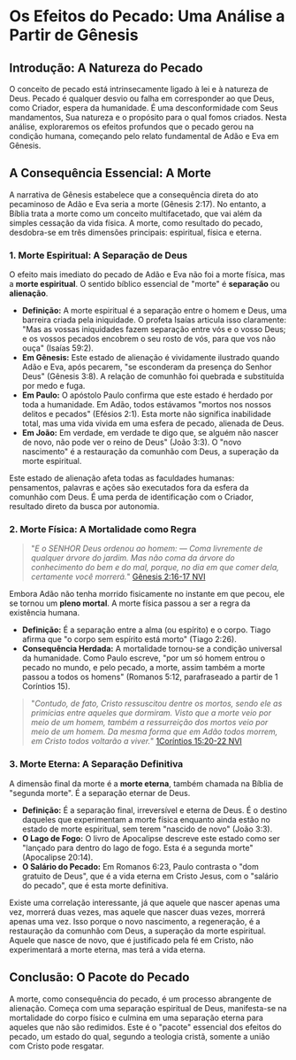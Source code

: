 # Os Efeitos do Pecado: Uma Análise a Partir de Gênesis

## Introdução: A Natureza do Pecado

O conceito de pecado está intrinsecamente ligado à lei e à natureza de Deus. Pecado é qualquer desvio ou falha em corresponder ao que Deus, como Criador, espera da humanidade. É uma desconformidade com Seus mandamentos, Sua natureza e o propósito para o qual fomos criados. Nesta análise, exploraremos os efeitos profundos que o pecado gerou na condição humana, começando pelo relato fundamental de Adão e Eva em Gênesis.

## A Consequência Essencial: A Morte

A narrativa de Gênesis estabelece que a consequência direta do ato pecaminoso de Adão e Eva seria a morte (Gênesis 2:17). No entanto, a Bíblia trata a morte como um conceito multifacetado, que vai além da simples cessação da vida física. A morte, como resultado do pecado, desdobra-se em três dimensões principais: espiritual, física e eterna.

### 1. Morte Espiritual: A Separação de Deus

O efeito mais imediato do pecado de Adão e Eva não foi a morte física, mas a **morte espiritual**. O sentido bíblico essencial de "morte" é **separação** ou **alienação**.

*   **Definição:** A morte espiritual é a separação entre o homem e Deus, uma barreira criada pela iniquidade. O profeta Isaías articula isso claramente: "Mas as vossas iniquidades fazem separação entre vós e o vosso Deus; e os vossos pecados encobrem o seu rosto de vós, para que vos não ouça" (Isaías 59:2).
*   **Em Gênesis:** Este estado de alienação é vividamente ilustrado quando Adão e Eva, após pecarem, "se esconderam da presença do Senhor Deus" (Gênesis 3:8). A relação de comunhão foi quebrada e substituída por medo e fuga.
*   **Em Paulo:** O apóstolo Paulo confirma que este estado é herdado por toda a humanidade. Em Adão, todos estávamos "mortos nos nossos delitos e pecados" (Efésios 2:1). Esta morte não significa inabilidade total, mas uma vida vivida em uma esfera de pecado, alienada de Deus.
*   **Em João:** Em verdade, em verdade te digo que, se alguém não nascer de novo, não pode ver o reino de Deus" (João 3:3). O "novo nascimento" é a restauração da comunhão com Deus, a superação da morte espiritual.

Este estado de alienação afeta todas as faculdades humanas: pensamentos, palavras e ações são executados fora da esfera da comunhão com Deus. É uma perda de identificação com o Criador, resultado direto da busca por autonomia.

### 2. Morte Física: A Mortalidade como Regra

>"*E o SENHOR Deus ordenou ao homem:
― Coma livremente de qualquer árvore do jardim. Mas não coma da árvore do conhecimento do bem e do mal, porque, no dia em que comer dela, certamente você morrerá.*" [Gênesis 2:16-17 NVI](https://www.bible.com/pt/bible/compare/GEN.2.16-17)


Embora Adão não tenha morrido fisicamente no instante em que pecou, ele se tornou um **pleno mortal**. A morte física passou a ser a regra da existência humana.

*   **Definição:** É a separação entre a alma (ou espírito) e o corpo. Tiago afirma que "o corpo sem espírito está morto" (Tiago 2:26).
*   **Consequência Herdada:** A mortalidade tornou-se a condição universal da humanidade. Como Paulo escreve, "por um só homem entrou o pecado no mundo, e pelo pecado, a morte, assim também a morte passou a todos os homens" (Romanos 5:12, parafraseado a partir de 1 Coríntios 15).

>"*Contudo, de fato, Cristo ressuscitou dentre os mortos, sendo ele as primícias entre aqueles que dormiram. Visto que a morte veio por meio de um homem, também a ressurreição dos mortos veio por meio de um homem. Da mesma forma que em Adão todos morrem, em Cristo todos voltarão a viver.*" [1Coríntios 15:20-22 NVI](https://www.bible.com/pt/bible/compare/1CO.15.20-22)

### 3. Morte Eterna: A Separação Definitiva

A dimensão final da morte é a **morte eterna**, também chamada na Bíblia de "segunda morte". É a separação eternar de Deus.

*   **Definição:** É a separação final, irreversível e eterna de Deus. É o destino daqueles que experimentam a morte física enquanto ainda estão no estado de morte espiritual, sem terem "nascido de novo" (João 3:3).
*   **O Lago de Fogo:** O livro de Apocalipse descreve este estado como ser "lançado para dentro do lago de fogo. Esta é a segunda morte" (Apocalipse 20:14).
*   **O Salário do Pecado:** Em Romanos 6:23, Paulo contrasta o "dom gratuito de Deus", que é a vida eterna em Cristo Jesus, com o "salário do pecado", que é esta morte definitiva.

Existe uma correlação interessante, já que aquele que nascer apenas uma vez, morrerá duas vezes, mas aquele que nascer duas vezes, morrerá apenas uma vez. Isso porque o novo nascimento, a regeneração, é a restauração da comunhão com Deus, a superação da morte espiritual. Aquele que nasce de novo, que é justificado pela fé em Cristo, não experimentará a morte eterna, mas terá a vida eterna.

## Conclusão: O Pacote do Pecado

A morte, como consequência do pecado, é um processo abrangente de alienação. Começa com uma separação espiritual de Deus, manifesta-se na mortalidade do corpo físico e culmina em uma separação eterna para aqueles que não são redimidos. Este é o "pacote" essencial dos efeitos do pecado, um estado do qual, segundo a teologia cristã, somente a união com Cristo pode resgatar. 